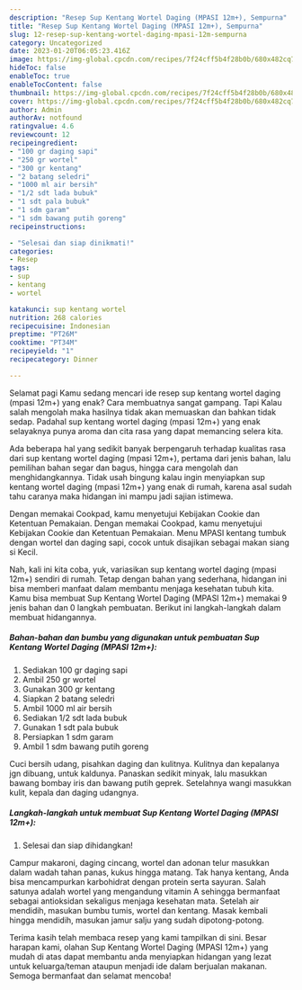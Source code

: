 ```yaml
---
description: "Resep Sup Kentang Wortel Daging (MPASI 12m+), Sempurna"
title: "Resep Sup Kentang Wortel Daging (MPASI 12m+), Sempurna"
slug: 12-resep-sup-kentang-wortel-daging-mpasi-12m-sempurna
category: Uncategorized
date: 2023-01-20T06:05:23.416Z
image: https://img-global.cpcdn.com/recipes/7f24cff5b4f28b0b/680x482cq70/sup-kentang-wortel-daging-mpasi-12m-foto-resep-utama.jpg
hideToc: false
enableToc: true
enableTocContent: false
thumbnail: https://img-global.cpcdn.com/recipes/7f24cff5b4f28b0b/680x482cq70/sup-kentang-wortel-daging-mpasi-12m-foto-resep-utama.jpg
cover: https://img-global.cpcdn.com/recipes/7f24cff5b4f28b0b/680x482cq70/sup-kentang-wortel-daging-mpasi-12m-foto-resep-utama.jpg
author: Admin
authorAv: notfound
ratingvalue: 4.6
reviewcount: 12
recipeingredient:
- "100 gr daging sapi"
- "250 gr wortel"
- "300 gr kentang"
- "2 batang seledri"
- "1000 ml air bersih"
- "1/2 sdt lada bubuk"
- "1 sdt pala bubuk"
- "1 sdm garam"
- "1 sdm bawang putih goreng"
recipeinstructions:

- "Selesai dan siap dinikmati!"
categories:
- Resep
tags:
- sup
- kentang
- wortel

katakunci: sup kentang wortel 
nutrition: 268 calories
recipecuisine: Indonesian
preptime: "PT26M"
cooktime: "PT34M"
recipeyield: "1"
recipecategory: Dinner

---
```



Selamat pagi Kamu sedang mencari ide resep sup kentang wortel daging (mpasi 12m+) yang enak? Cara membuatnya sangat gampang. Tapi Kalau salah mengolah maka hasilnya tidak akan memuaskan dan bahkan tidak sedap. Padahal sup kentang wortel daging (mpasi 12m+) yang enak selayaknya punya aroma dan cita rasa yang dapat memancing selera kita.


Ada beberapa hal yang sedikit banyak berpengaruh terhadap kualitas rasa dari sup kentang wortel daging (mpasi 12m+), pertama dari jenis bahan, lalu pemilihan bahan segar dan bagus, hingga cara mengolah dan menghidangkannya. Tidak usah bingung kalau ingin menyiapkan sup kentang wortel daging (mpasi 12m+) yang enak di rumah, karena asal sudah tahu caranya maka hidangan ini mampu jadi sajian istimewa.

Dengan memakai Cookpad, kamu menyetujui Kebijakan Cookie dan Ketentuan Pemakaian. Dengan memakai Cookpad, kamu menyetujui Kebijakan Cookie dan Ketentuan Pemakaian. Menu MPASI kentang tumbuk dengan wortel dan daging sapi, cocok untuk disajikan sebagai makan siang si Kecil.


Nah, kali ini kita coba, yuk, variasikan sup kentang wortel daging (mpasi 12m+) sendiri di rumah. Tetap dengan bahan yang sederhana, hidangan ini bisa memberi manfaat dalam membantu menjaga kesehatan tubuh kita. Kamu bisa membuat Sup Kentang Wortel Daging (MPASI 12m+) memakai 9 jenis bahan dan 0 langkah pembuatan. Berikut ini langkah-langkah dalam membuat hidangannya.

<!--inarticleads1-->

##### Bahan-bahan dan bumbu yang digunakan untuk pembuatan Sup Kentang Wortel Daging (MPASI 12m+):

1. Sediakan 100 gr daging sapi
1. Ambil 250 gr wortel
1. Gunakan 300 gr kentang
1. Siapkan 2 batang seledri
1. Ambil 1000 ml air bersih
1. Sediakan 1/2 sdt lada bubuk
1. Gunakan 1 sdt pala bubuk
1. Persiapkan 1 sdm garam
1. Ambil 1 sdm bawang putih goreng


Cuci bersih udang, pisahkan daging dan kulitnya. Kulitnya dan kepalanya jgn dibuang, untuk kaldunya. Panaskan sedikit minyak, lalu masukkan bawang bombay iris dan bawang putih geprek. Setelahnya wangi masukkan kulit, kepala dan daging udangnya. 

<!--inarticleads2-->

##### Langkah-langkah untuk membuat Sup Kentang Wortel Daging (MPASI 12m+):


1. Selesai dan siap dihidangkan!

Campur makaroni, daging cincang, wortel dan adonan telur masukkan dalam wadah tahan panas, kukus hingga matang. Tak hanya kentang, Anda bisa mencampurkan karbohidrat dengan protein serta sayuran. Salah satunya adalah wortel yang mengandung vitamin A sehingga bermanfaat sebagai antioksidan sekaligus menjaga kesehatan mata. Setelah air mendidih, masukan bumbu tumis, wortel dan kentang. Masak kembali hingga mendidih, masukan jamur salju yang sudah dipotong-potong. 

Terima kasih telah membaca resep yang kami tampilkan di sini. Besar harapan kami, olahan Sup Kentang Wortel Daging (MPASI 12m+) yang mudah di atas dapat membantu anda menyiapkan hidangan yang lezat untuk keluarga/teman ataupun menjadi ide dalam berjualan makanan. Semoga bermanfaat dan selamat mencoba!

